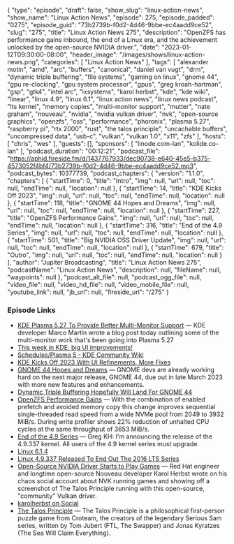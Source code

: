 {
  "type": "episode",
  "draft": false,
  "show_slug": "linux-action-news",
  "show_name": "Linux Action News",
  "episode": 275,
  "episode_padded": "0275",
  "episode_guid": "73b2739b-f0d2-4d46-9bbe-ec4aadd9ce52",
  "slug": "275",
  "title": "Linux Action News 275",
  "description": "OpenZFS has performance gains inbound, the end of a Linux era, and the achievement unlocked by the open-source NVIDIA driver.",
  "date": "2023-01-12T09:30:00-08:00",
  "header_image": "/images/shows/linux-action-news.png",
  "categories": [
    "Linux Action News"
  ],
  "tags": [
    "alexander motin",
    "amd",
    "arc",
    "buffers",
    "canonical",
    "daniel van vugt",
    "drm",
    "dynamic triple buffering",
    "file systems",
    "gaming on linux",
    "gnome 44",
    "gpu re-clocking",
    "gpu system processor",
    "gpus",
    "greg kroah-hartman",
    "gsp",
    "gtk4",
    "intel arc",
    "ixsystems",
    "karol herbst",
    "kde",
    "kde wiki",
    "linear",
    "linux 4.9",
    "linux 6.1",
    "linux action news",
    "linux news podcast",
    "lts kernel",
    "memory copies",
    "multi-monitor support",
    "mutter",
    "nate graham",
    "nouveau",
    "nvidia",
    "nvidia vulkan driver",
    "nvk",
    "open-source graphics",
    "openzfs",
    "oss",
    "performance",
    "phoronix",
    "plasma 5.27",
    "raspberry pi",
    "rtx 2000",
    "rust",
    "the talos principle",
    "uncachable buffers",
    "uncompressed data",
    "usb-c",
    "vulkan",
    "vulkan 1.0",
    "x11",
    "zfs"
  ],
  "hosts": [
    "chris",
    "wes"
  ],
  "guests": [],
  "sponsors": [
    "linode.com-lan",
    "kolide.co-lan"
  ],
  "podcast_duration": "00:12:21",
  "podcast_file": "https://aphid.fireside.fm/d/1437767933/dec90738-e640-45e5-b375-4573052f4bf4/73b2739b-f0d2-4d46-9bbe-ec4aadd9ce52.mp3",
  "podcast_bytes": 10377739,
  "podcast_chapters": {
    "version": "1.1.0",
    "chapters": [
      {
        "startTime": 0,
        "title": "Intro",
        "img": null,
        "url": null,
        "toc": null,
        "endTime": null,
        "location": null
      },
      {
        "startTime": 14,
        "title": "KDE Kicks Off 2023",
        "img": null,
        "url": null,
        "toc": null,
        "endTime": null,
        "location": null
      },
      {
        "startTime": 118,
        "title": "GNOME 44 Hopes and Dreams",
        "img": null,
        "url": null,
        "toc": null,
        "endTime": null,
        "location": null
      },
      {
        "startTime": 227,
        "title": "OpenZFS Performance Gains",
        "img": null,
        "url": null,
        "toc": null,
        "endTime": null,
        "location": null
      },
      {
        "startTime": 316,
        "title": "End of the 4.9 Series",
        "img": null,
        "url": null,
        "toc": null,
        "endTime": null,
        "location": null
      },
      {
        "startTime": 501,
        "title": "Big NVIDIA OSS Driver Update",
        "img": null,
        "url": null,
        "toc": null,
        "endTime": null,
        "location": null
      },
      {
        "startTime": 679,
        "title": "Outro",
        "img": null,
        "url": null,
        "toc": null,
        "endTime": null,
        "location": null
      }
    ],
    "author": "Jupiter Broadcasting",
    "title": "Linux Action News 275",
    "podcastName": "Linux Action News",
    "description": null,
    "fileName": null,
    "waypoints": null
  },
  "podcast_alt_file": null,
  "podcast_ogg_file": null,
  "video_file": null,
  "video_hd_file": null,
  "video_mobile_file": null,
  "youtube_link": null,
  "jb_url": null,
  "fireside_url": "/275"
}


### Episode Links

  * [KDE Plasma 5.27 To Provide Better Multi-Monitor Support](https://www.phoronix.com/news/KDE-Plasma-5.27-Multi-Monitor "KDE Plasma 5.27 To Provide Better Multi-Monitor Support") — KDE developer Marco Martin wrote a blog post today outlining some of the multi-monitor work that's been going into Plasma 5.27
  * [This week in KDE: big UI improvements!](https://pointieststick.com/2023/01/06/this-week-in-kde-big-ui-improvements/ "This week in KDE: big UI improvements!")
  * [Schedules/Plasma 5 - KDE Community Wiki](https://community.kde.org/Schedules/Plasma_5 "Schedules/Plasma 5 - KDE Community Wiki")
  * [KDE Kicks Off 2023 With UI Refinements, More Fixes](https://www.phoronix.com/news/KDE-Starts-2023 "KDE Kicks Off 2023 With UI Refinements, More Fixes")
  * [GNOME 44 Hopes and Dreams](https://9to5linux.com/gnome-44-release-date "GNOME 44 Hopes and Dreams") — GNOME devs are already working hard on the next major release, GNOME 44, due out in late March 2023 with more new features and enhancements.
  * [Dynamic Triple Buffering Hopefully Will Land For GNOME 44](https://www.phoronix.com/news/GNOME-44-Hopes-Triple-Buffering "Dynamic Triple Buffering Hopefully Will Land For GNOME 44")
  * [OpenZFS Performance Gains](https://github.com/openzfs/zfs/pull/14243 "OpenZFS Performance Gains") — With the combination of enabled prefetch and avoided memory copy this change improves sequential single-threaded read speed from a wide NVMe pool from 2049 to 3932 MiB/s. During write profiler shows 22% reduction of unhalted CPU cycles at the same throughput of 3653 MiB/s.
  * [End of the 4.9 Series](https://lore.kernel.org/lkml/Y7lbu6%2F0P7Q%2FP3oj@kroah.com/T/ "End of the 4.9 Series") — Greg KH: I'm announcing the release of the 4.9.337 kernel. All users of the 4.9 kernel series must upgrade.
  * [Linux 6.1.4](https://lore.kernel.org/lkml/1673088312205135@kroah.com/T/#t "Linux 6.1.4")
  * [Linux 4.9.337 Released To End Out The 2016 LTS Series](https://www.phoronix.com/news/Linux-4.9.337-LTS-Over "Linux 4.9.337 Released To End Out The 2016 LTS Series")
  * [Open-Source NVIDIA Driver Starts to Play Games](https://www.phoronix.com/news/NVK-Running-Talos-Game "Open-Source NVIDIA Driver Starts to Play Games") — Red Hat engineer and longtime open-source Nouveau developer Karol Herbst wrote on his chaos.social account about NVK running games and showing off a screenshot of The Talos Principle running with this open-source, "community" Vulkan driver.
  * [karolherbst on Social](https://chaos.social/@karolherbst/109666048560595911 "karolherbst on Social")
  * [The Talos Principle](http://www.croteam.com/talosprinciple/ "The Talos Principle") — The Talos Principle is a philosophical first-person puzzle game from Croteam, the creators of the legendary Serious Sam series, written by Tom Jubert (FTL, The Swapper) and Jonas Kyratzes (The Sea Will Claim Everything). 


